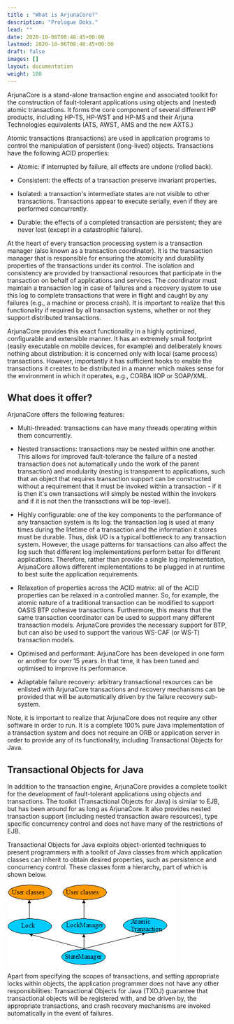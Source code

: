 ```yaml
---
title : "What is ArjunaCore?"
description: "Prologue Doks."
lead: ""
date: 2020-10-06T08:48:45+00:00
lastmod: 2020-10-06T08:48:45+00:00
draft: false
images: []
layout: documentation
weight: 100
---
```

ArjunaCore is a stand-alone transaction engine and associated toolkit
for the construction of fault-tolerant applications using objects and
(nested) atomic transactions. It forms the core component of several
different HP products, including HP-TS, HP-WST and HP-MS and their
Arjuna Technologies equivalents (ATS, AWST, AMS and the new AXTS.)

Atomic transactions (transactions) are used in application programs to
control the manipulation of persistent (long-lived) objects.
Transactions have the following ACID properties:

-   Atomic: if interrupted by failure, all effects are undone (rolled
    back).

-   Consistent: the effects of a transaction preserve invariant
    properties.

-   Isolated: a transaction\'s intermediate states are not visible to
    other transactions. Transactions appear to execute serially, even if
    they are performed concurrently.

-   Durable: the effects of a completed transaction are persistent; they
    are never lost (except in a catastrophic failure).

At the heart of every transaction processing system is a transaction
manager (also known as a transaction coordinator). It is the transaction
manager that is responsible for ensuring the atomicity and durability
properties of the transactions under its control. The isolation and
consistency are provided by transactional resources that participate in
the transaction on behalf of applications and services. The coordinator
must maintain a transaction log in case of failures and a recovery
system to use this log to complete transactions that were in flight and
caught by any failures (e.g., a machine or process crash). It is
important to realize that this functionality if required by all
transaction systems, whether or not they support distributed
transactions.

ArjunaCore provides this exact functionality in a highly optimized,
configurable and extensible manner. It has an extremely small footprint
(easily executable on mobile devices, for example) and deliberately
knows nothing about distribution: it is concerned only with local (same
process) transactions. However, importantly it has sufficient hooks to
enable the transactions it creates to be distributed in a manner which
makes sense for the environment in which it operates, e.g., CORBA IIOP
or SOAP/XML.

What does it offer?
-------------------

ArjunaCore offers the following features:

-   Multi-threaded: transactions can have many threads operating within
    them concurrently.

-   Nested transactions: transactions may be nested within one another.
    This allows for improved fault-tolerance the failure of a nested
    transaction does not automatically undo the work of the parent
    transaction) and modularity (nesting is transparent to applications,
    such that an object that requires transaction support can be
    constructed without a requirement that it must be invoked within a
    transaction - if it is then it\'s own transactions will simply be
    nested within the invokers and if it is not then the transactions
    will be top-level).

-   Highly configurable: one of the key components to the performance of
    any transaction system is its log: the transaction log is used at
    many times during the lifetime of a transaction and the information
    it stores must be durable. Thus, disk I/O is a typical bottleneck to
    any transaction system. However, the usage patterns for transactions
    can also affect the log such that different log implementations
    perform better for different applications. Therefore, rather than
    provide a single log implementation, ArjunaCore allows different
    implementations to be plugged in at runtime to best suite the
    application requirements.

-   Relaxation of properties across the ACID matrix: all of the ACID
    properties can be relaxed in a controlled manner. So, for example,
    the atomic nature of a traditional transaction can be modified to
    support OASIS BTP cohesive transactions. Furthermore, this means
    that the same transaction coordinator can be used to support many
    different transaction models. ArjunaCore provides the necessary
    support for BTP, but can also be used to support the various WS-CAF
    (or WS-T) transaction models.

-   Optimised and performant: ArjunaCore has been developed in one form
    or another for over 15 years. In that time, it has been tuned and
    optimised to improve its performance.

-   Adaptable failure recovery: arbitrary transactional resources can be
    enlisted with ArjunaCore transactions and recovery mechanisms can be
    provided that will be automatically driven by the failure recovery
    sub-system.

Note, it is important to realize that ArjunaCore does not require any
other software in order to run. It is a complete 100% pure Java
implementation of a transaction system and does not require an ORB or
application server in order to provide any of its functionality,
including Transactional Objects for Java.

Transactional Objects for Java
------------------------------

In addition to the transaction engine, ArjunaCore provides a complete
toolkit for the development of fault-tolerant applications using objects
and transactions. The toolkit (Transactional Objects for Java) is
similar to EJB, but has been around for as long as ArjunaCore. It also
provides nested transaction support (including nested transaction aware
resources), type specific concurrency control and does not have many of
the restrictions of EJB.

Transactional Objects for Java exploits object-oriented techniques to
present programmers with a toolkit of Java classes from which
application classes can inherit to obtain desired properties, such as
persistence and concurrency control. These classes form a hierarchy,
part of which is shown below.

![](/transactional-objects-for-java-diagram.gif)

Apart from specifying the scopes of transactions, and setting
appropriate locks within objects, the application programmer does not
have any other responsibilities: Transactional Objects for Java (TXOJ)
guarantee that transactional objects will be registered with, and be
driven by, the appropriate transactions, and crash recovery mechanisms
are invoked automatically in the event of failures.